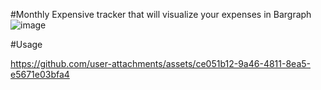 #Monthly Expensive tracker that will visualize your expenses in Bargraph
![image](https://github.com/user-attachments/assets/f231a6b9-6e67-407a-b774-9fe46e73cfa0)

#Usage

https://github.com/user-attachments/assets/ce051b12-9a46-4811-8ea5-e5671e03bfa4

